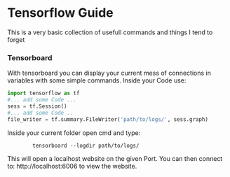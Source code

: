 # Tensorflow Guide

This is a very basic collection of usefull commands and things I tend to forget

### Tensorboard

With tensorboard you can display your current mess of connections in
variables with some simple commands.
Inside your Code use:

```python
import tensorflow as tf
#... add some Code ...
sess = tf.Session()
#... add some Code ..
file_writer = tf.summary.FileWriter('path/to/logs/', sess.graph)
```

Inside your current folder open cmd and type:

			tensorboard --logdir path/to/logs/

This will open a localhost website on the given Port. You can then connect to: http://localhost:6006 to view the website.
